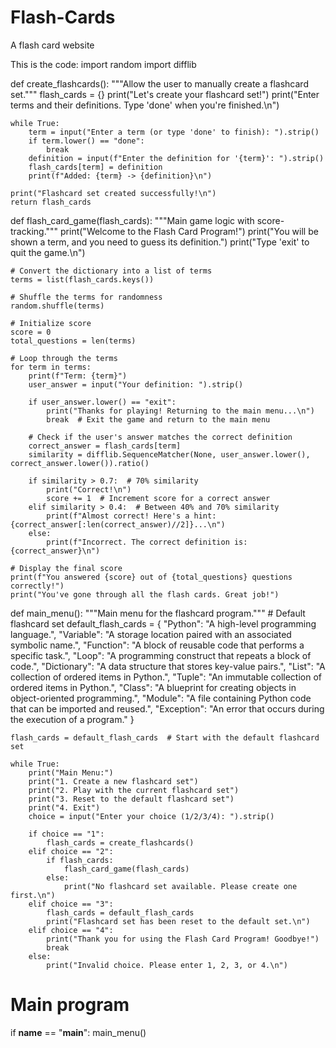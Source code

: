 # Flash-Cards
A flash card website

This is the code:
import random
import difflib

def create_flashcards():
    """Allow the user to manually create a flashcard set."""
    flash_cards = {}
    print("Let's create your flashcard set!")
    print("Enter terms and their definitions. Type 'done' when you're finished.\n")

    while True:
        term = input("Enter a term (or type 'done' to finish): ").strip()
        if term.lower() == "done":
            break
        definition = input(f"Enter the definition for '{term}': ").strip()
        flash_cards[term] = definition
        print(f"Added: {term} -> {definition}\n")

    print("Flashcard set created successfully!\n")
    return flash_cards

def flash_card_game(flash_cards):
    """Main game logic with score-tracking."""
    print("Welcome to the Flash Card Program!")
    print("You will be shown a term, and you need to guess its definition.")
    print("Type 'exit' to quit the game.\n")

    # Convert the dictionary into a list of terms
    terms = list(flash_cards.keys())

    # Shuffle the terms for randomness
    random.shuffle(terms)

    # Initialize score
    score = 0
    total_questions = len(terms)

    # Loop through the terms
    for term in terms:
        print(f"Term: {term}")
        user_answer = input("Your definition: ").strip()

        if user_answer.lower() == "exit":
            print("Thanks for playing! Returning to the main menu...\n")
            break  # Exit the game and return to the main menu

        # Check if the user's answer matches the correct definition
        correct_answer = flash_cards[term]
        similarity = difflib.SequenceMatcher(None, user_answer.lower(), correct_answer.lower()).ratio()

        if similarity > 0.7:  # 70% similarity
            print("Correct!\n")
            score += 1  # Increment score for a correct answer
        elif similarity > 0.4:  # Between 40% and 70% similarity
            print(f"Almost correct! Here's a hint: {correct_answer[:len(correct_answer)//2]}...\n")
        else:
            print(f"Incorrect. The correct definition is: {correct_answer}\n")

    # Display the final score
    print(f"You answered {score} out of {total_questions} questions correctly!")
    print("You've gone through all the flash cards. Great job!")

def main_menu():
    """Main menu for the flashcard program."""
    # Default flashcard set
    default_flash_cards = {
        "Python": "A high-level programming language.",
        "Variable": "A storage location paired with an associated symbolic name.",
        "Function": "A block of reusable code that performs a specific task.",
        "Loop": "A programming construct that repeats a block of code.",
        "Dictionary": "A data structure that stores key-value pairs.",
        "List": "A collection of ordered items in Python.",
        "Tuple": "An immutable collection of ordered items in Python.",
        "Class": "A blueprint for creating objects in object-oriented programming.",
        "Module": "A file containing Python code that can be imported and reused.",
        "Exception": "An error that occurs during the execution of a program."
    }

    flash_cards = default_flash_cards  # Start with the default flashcard set

    while True:
        print("Main Menu:")
        print("1. Create a new flashcard set")
        print("2. Play with the current flashcard set")
        print("3. Reset to the default flashcard set")
        print("4. Exit")
        choice = input("Enter your choice (1/2/3/4): ").strip()

        if choice == "1":
            flash_cards = create_flashcards()
        elif choice == "2":
            if flash_cards:
                flash_card_game(flash_cards)
            else:
                print("No flashcard set available. Please create one first.\n")
        elif choice == "3":
            flash_cards = default_flash_cards
            print("Flashcard set has been reset to the default set.\n")
        elif choice == "4":
            print("Thank you for using the Flash Card Program! Goodbye!")
            break
        else:
            print("Invalid choice. Please enter 1, 2, 3, or 4.\n")

# Main program
if __name__ == "__main__":
    main_menu()
